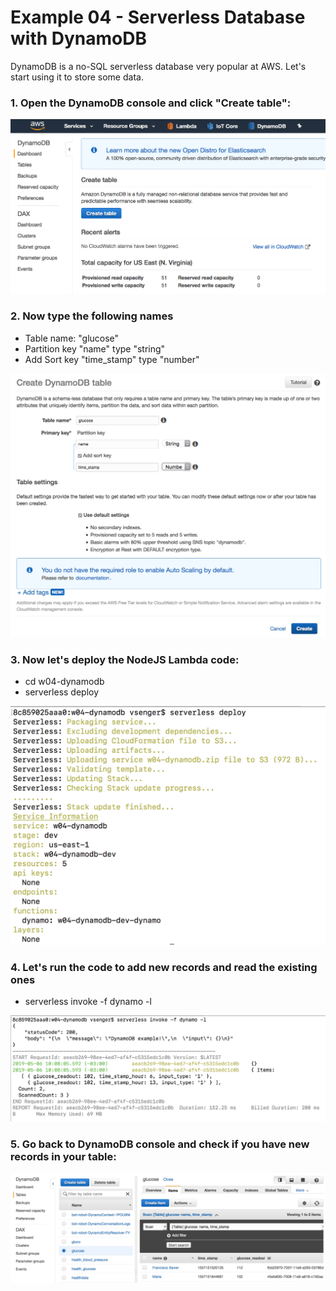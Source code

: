 # Example 04 - Serverless Database with DynamoDB

DynamoDB is a no-SQL serverless database very popular at AWS. Let's start using it to store some data. 

### 1. Open the DynamoDB console and click "Create table":

![image](images/00.png) 

### 2. Now type the following names

* Table name: "glucose" 
* Partition key "name" type "string"
* Add Sort key "time_stamp" type "number"

![image](images/01.png) 

### 3. Now let's deploy the NodeJS Lambda code:

* cd w04-dynamodb
* serverless deploy

![image](images/02.png) 

### 4. Let's run the code to add new records and read the existing ones

* serverless invoke -f dynamo -l

![image](images/03.png) 

### 5. Go back to DynamoDB console and check if you have new records in your table:

![image](images/04.png) 

